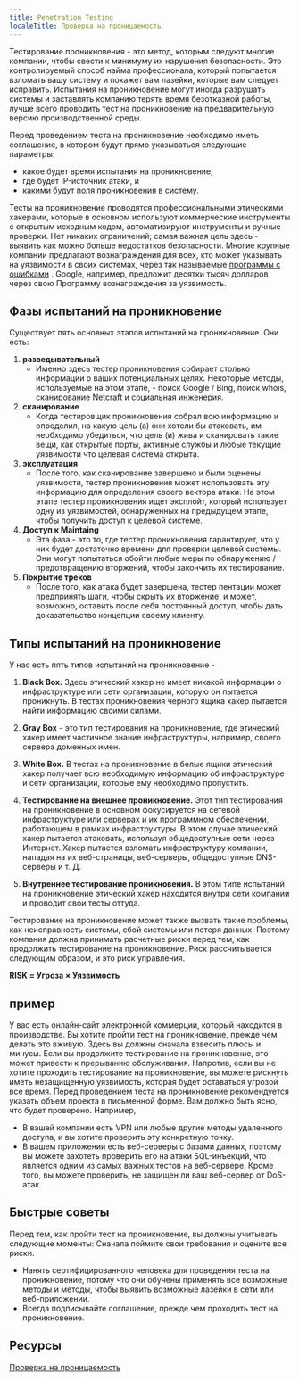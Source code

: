 ```yaml
---
title: Penetration Testing
localeTitle: Проверка на проницаемость
---
```

Тестирование проникновения - это метод, которым следуют многие компании, чтобы свести к минимуму их нарушения безопасности. Это контролируемый способ найма профессионала, который попытается взломать вашу систему и покажет вам лазейки, которые вам следует исправить. Испытания на проникновение могут иногда разрушать системы и заставлять компанию терять время безотказной работы, лучше всего проводить тест на проникновение на предварительную версию производственной среды.

Перед проведением теста на проникновение необходимо иметь соглашение, в котором будут прямо указываться следующие параметры:

*   какое будет время испытания на проникновение,
*   где будет IP-источник атаки, и
*   какими будут поля проникновения в систему.

Тесты на проникновение проводятся профессиональными этическими хакерами, которые в основном используют коммерческие инструменты с открытым исходным кодом, автоматизируют инструменты и ручные проверки. Нет никаких ограничений; самая важная цель здесь - выявить как можно больше недостатков безопасности. Многие крупные компании предлагают вознаграждения для всех, кто может указывать на уязвимости в своих системах, через так называемые [программы с ошибками](https://en.wikipedia.org/wiki/Bug_bounty_program) . Google, например, предложит десятки тысяч долларов через свою Программу вознаграждения за уязвимость.

## Фазы испытаний на проникновение

Существует пять основных этапов испытаний на проникновение. Они есть:

1.  **разведывательный**
    *   Именно здесь тестер проникновения собирает столько информации о ваших потенциальных целях. Некоторые методы, используемые на этом этапе, - поиск Google / Bing, поиск whois, сканирование Netcraft и социальная инженерия.
2.  **сканирование**
    *   Когда тестировщик проникновения собрал всю информацию и определил, на какую цель (а) они хотели бы атаковать, им необходимо убедиться, что цель (и) жива и сканировать такие вещи, как открытые порты, активные службы и любые текущие уязвимости что целевая система открыта.
3.  **эксплуатация**
    *   После того, как сканирование завершено и были оценены уязвимости, тестер проникновения может использовать эту информацию для определения своего вектора атаки. На этом этапе тестер проникновения ищет эксплойт, который использует одну из уязвимостей, обнаруженных на предыдущем этапе, чтобы получить доступ к целевой системе.
4.  **Доступ к Maintaing**
    *   Эта фаза - это то, где тестер проникновения гарантирует, что у них будет достаточно времени для проверки целевой системы. Они могут попытаться обойти любые меры по обнаружению / предотвращению вторжений, чтобы закончить их тестирование.
5.  **Покрытие треков**
    *   После того, как атака будет завершена, тестер пентации может предпринять шаги, чтобы скрыть их вторжение, и может, возможно, оставить после себя постоянный доступ, чтобы дать доказательство концепции своему клиенту.

## Типы испытаний на проникновение

У нас есть пять типов испытаний на проникновение -

1.  **Black Box.** Здесь этический хакер не имеет никакой информации о инфраструктуре или сети организации, которую он пытается проникнуть. В тестах проникновения черного ящика хакер пытается найти информацию своими силами.
    
2.  **Gray Box** - это тип тестирования на проникновение, где этический хакер имеет частичное знание инфраструктуры, например, своего сервера доменных имен.
    
3.  **White Box.** В тестах на проникновение в белые ящики этический хакер получает всю необходимую информацию об инфраструктуре и сети организации, которые ему необходимо пропустить.
    
4.  **Тестирование на внешнее проникновение.** Этот тип тестирования на проникновение в основном фокусируется на сетевой инфраструктуре или серверах и их программном обеспечении, работающем в рамках инфраструктуры. В этом случае этический хакер пытается атаковать, используя общедоступные сети через Интернет. Хакер пытается взломать инфраструктуру компании, нападая на их веб-страницы, веб-серверы, общедоступные DNS-серверы и т. Д.
    
5.  **Внутреннее тестирование проникновения.** В этом типе испытаний на проникновение этический хакер находится внутри сети компании и проводит свои тесты оттуда.
    

Тестирование на проникновение может также вызвать такие проблемы, как неисправность системы, сбой системы или потеря данных. Поэтому компания должна принимать расчетные риски перед тем, как продолжить тестирование на проникновение. Риск рассчитывается следующим образом, и это риск управления.

**RISK = Угроза × Уязвимость**

## пример

У вас есть онлайн-сайт электронной коммерции, который находится в производстве. Вы хотите пройти тест на проникновение, прежде чем делать это вживую. Здесь вы должны сначала взвесить плюсы и минусы. Если вы продолжите тестирование на проникновение, это может привести к прерыванию обслуживания. Напротив, если вы не хотите проходить тестирование на проникновение, вы можете рискнуть иметь незащищенную уязвимость, которая будет оставаться угрозой все время. Перед проведением теста на проникновение рекомендуется указать объем проекта в письменной форме. Вам должно быть ясно, что будет проверено. Например,

*   В вашей компании есть VPN или любые другие методы удаленного доступа, и вы хотите проверить эту конкретную точку.
*   В вашем приложении есть веб-серверы с базами данных, поэтому вы можете захотеть проверить его на атаки SQL-инъекций, что является одним из самых важных тестов на веб-сервере. Кроме того, вы можете проверить, не защищен ли ваш веб-сервер от DoS-атак.

## Быстрые советы

Перед тем, как пройти тест на проникновение, вы должны учитывать следующие моменты: Сначала поймите свои требования и оцените все риски.

*   Нанять сертифицированного человека для проведения теста на проникновение, потому что они обучены применять все возможные методы и методы, чтобы выявить возможные лазейки в сети или веб-приложении.
*   Всегда подписывайте соглашение, прежде чем проходить тест на проникновение.

## Ресурсы

[Проверка на проницаемость](https://en.wikipedia.org/wiki/Penetration_test)